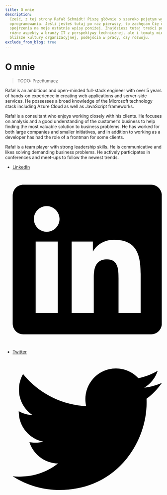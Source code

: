 ```yaml
---
title: O mnie
description:
  Cześć, z tej strony Rafał Schmidt! Piszę głównie o szeroko pojętym wytwarzaniu
  oprogramowania. Jeśli jesteś tutaj po raz pierwszy, to zachęcam Cię do
  spojrzenia na moje ostatnie wpisy poniżej. Znajdziesz tutaj treści poruszające
  różne aspekty w branży IT z perspektywy technicznej, ale i tematy miękkie,
  bliższe kultury organizacyjnej, podejścia w pracy, czy rozwoju.
exclude_from_blog: true
---
```


# O mnie

> TODO: Przetłumacz

Rafał is an ambitious and open-minded full-stack engineer with over 5 years of
hands-on experience in creating web applications and server-side services. He
possesses a broad knowledge of the Microsoft technology stack including Azure
Cloud as well as JavaScript frameworks.​

Rafał is a consultant who enjoys working closely with his clients. He focuses on
analysis and a good understanding of the customer’s business to help finding the
most valuable solution to business problems. He has worked for both large
companies and smaller initiatives, and in addition to working as a developer has
had the role of a frontman for some clients.​

Rafał is a team player with strong leadership skills. He is communicative and
likes solving demanding business problems. He actively participates in
conferences and meet-ups to follow the newest trends.

<!-- markdownlint-disable -->
<ul>
<li><a href="https://www.linkedin.com/in/rafalschmidt/" target="_blank" rel="noopener" title="www.linkedin.com">
LinkedIn 
 <span class="md-social__link">
  
  <svg xmlns="http://www.w3.org/2000/svg" viewBox="0 0 448 512"><!--! Font Awesome Free 6.2.1 by @fontawesome - https://fontawesome.com License - https://fontawesome.com/license/free (Icons: CC BY 4.0, Fonts: SIL OFL 1.1, Code: MIT License) Copyright 2022 Fonticons, Inc.--><path d="M416 32H31.9C14.3 32 0 46.5 0 64.3v383.4C0 465.5 14.3 480 31.9 480H416c17.6 0 32-14.5 32-32.3V64.3c0-17.8-14.4-32.3-32-32.3zM135.4 416H69V202.2h66.5V416zm-33.2-243c-21.3 0-38.5-17.3-38.5-38.5S80.9 96 102.2 96c21.2 0 38.5 17.3 38.5 38.5 0 21.3-17.2 38.5-38.5 38.5zm282.1 243h-66.4V312c0-24.8-.5-56.7-34.5-56.7-34.6 0-39.9 27-39.9 54.9V416h-66.4V202.2h63.7v29.2h.9c8.9-16.8 30.6-34.5 62.9-34.5 67.2 0 79.7 44.3 79.7 101.9V416z"></path></svg>
</span></a></li>
<li><a href="https://twitter.com/rafalschmidt97" target="_blank" rel="noopener" title="twitter.com" >Twitter <span class="md-social__link">
<svg xmlns="http://www.w3.org/2000/svg" viewBox="0 0 512 512"><!--! Font Awesome Free 6.2.1 by @fontawesome - https://fontawesome.com License - https://fontawesome.com/license/free (Icons: CC BY 4.0, Fonts: SIL OFL 1.1, Code: MIT License) Copyright 2022 Fonticons, Inc.--><path d="M459.37 151.716c.325 4.548.325 9.097.325 13.645 0 138.72-105.583 298.558-298.558 298.558-59.452 0-114.68-17.219-161.137-47.106 8.447.974 16.568 1.299 25.34 1.299 49.055 0 94.213-16.568 130.274-44.832-46.132-.975-84.792-31.188-98.112-72.772 6.498.974 12.995 1.624 19.818 1.624 9.421 0 18.843-1.3 27.614-3.573-48.081-9.747-84.143-51.98-84.143-102.985v-1.299c13.969 7.797 30.214 12.67 47.431 13.319-28.264-18.843-46.781-51.005-46.781-87.391 0-19.492 5.197-37.36 14.294-52.954 51.655 63.675 129.3 105.258 216.365 109.807-1.624-7.797-2.599-15.918-2.599-24.04 0-57.828 46.782-104.934 104.934-104.934 30.213 0 57.502 12.67 76.67 33.137 23.715-4.548 46.456-13.32 66.599-25.34-7.798 24.366-24.366 44.833-46.132 57.827 21.117-2.273 41.584-8.122 60.426-16.243-14.292 20.791-32.161 39.308-52.628 54.253z"></path></svg>
</span></a></li>
</ul>
<!-- markdownlint-restore -->
